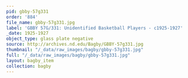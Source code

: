 ```yaml
---
pid: gbby-57g331
order: '884'
file_name: gbby-57g331.jpg
label: 'GBBY 57G/331: Unidentified Basketball Players - c1925-1927'
_date: 1925-1927
object_type: glass plate negative
source: http://archives.nd.edu/Bagby/GBBY-57g331.jpg
thumbnail: "/_data/raw_images/bagby/gbby-57g331.jpg"
full: "/_data/raw_images/bagby/gbby-57g331.jpg"
layout: bagby_item
collection: bagby
---
```


